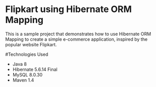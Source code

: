 # Flipkart using Hibernate ORM Mapping
This is a sample project that demonstrates how to use Hibernate ORM Mapping to create a simple e-commerce application, inspired by the popular website Flipkart.

#Technologies Used
- Java 8
- Hibernate 5.6.14 Final
- MySQL 8.0.30
- Maven 1.4
